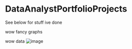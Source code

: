 # DataAnalystPortfolioProjects
See below for stuff ive done

wow fancy graphs


wow data
![image](https://user-images.githubusercontent.com/68308182/209458166-f61be65e-a2e8-43b7-abbc-ed8257679293.png)
